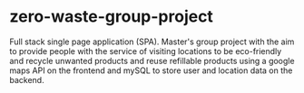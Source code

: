 # zero-waste-group-project
Full stack single page application (SPA). Master's group project with the aim to provide people with the service of visiting locations to be eco-friendly and recycle unwanted products and reuse refillable products using a google maps API on the frontend and mySQL to store user and location data on the backend.
